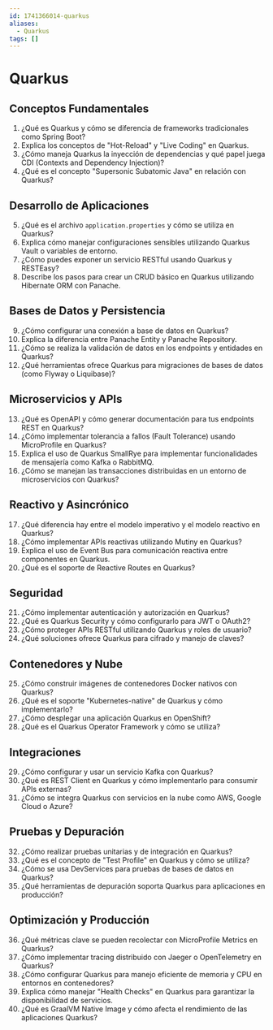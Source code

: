 ```yaml
---
id: 1741366014-quarkus
aliases:
  - Quarkus
tags: []
---
```


# Quarkus

## **Conceptos Fundamentales**

1. ¿Qué es Quarkus y cómo se diferencia de frameworks tradicionales como Spring Boot?
2. Explica los conceptos de "Hot-Reload" y "Live Coding" en Quarkus.
3. ¿Cómo maneja Quarkus la inyección de dependencias y qué papel juega CDI (Contexts and Dependency Injection)?
4. ¿Qué es el concepto "Supersonic Subatomic Java" en relación con Quarkus?

## **Desarrollo de Aplicaciones**

5. ¿Qué es el archivo `application.properties` y cómo se utiliza en Quarkus?
6. Explica cómo manejar configuraciones sensibles utilizando Quarkus Vault o variables de entorno.
7. ¿Cómo puedes exponer un servicio RESTful usando Quarkus y RESTEasy?
8. Describe los pasos para crear un CRUD básico en Quarkus utilizando Hibernate ORM con Panache.

## **Bases de Datos y Persistencia**

9. ¿Cómo configurar una conexión a base de datos en Quarkus?
10. Explica la diferencia entre Panache Entity y Panache Repository.
11. ¿Cómo se realiza la validación de datos en los endpoints y entidades en Quarkus?
12. ¿Qué herramientas ofrece Quarkus para migraciones de bases de datos (como Flyway o Liquibase)?

## **Microservicios y APIs**

13. ¿Qué es OpenAPI y cómo generar documentación para tus endpoints REST en Quarkus?
14. ¿Cómo implementar tolerancia a fallos (Fault Tolerance) usando MicroProfile en Quarkus?
15. Explica el uso de Quarkus SmallRye para implementar funcionalidades de mensajería como Kafka o RabbitMQ.
16. ¿Cómo se manejan las transacciones distribuidas en un entorno de microservicios con Quarkus?

## **Reactivo y Asincrónico**

17. ¿Qué diferencia hay entre el modelo imperativo y el modelo reactivo en Quarkus?
18. ¿Cómo implementar APIs reactivas utilizando Mutiny en Quarkus?
19. Explica el uso de Event Bus para comunicación reactiva entre componentes en Quarkus.
20. ¿Qué es el soporte de Reactive Routes en Quarkus?

## **Seguridad**

21. ¿Cómo implementar autenticación y autorización en Quarkus?
22. ¿Qué es Quarkus Security y cómo configurarlo para JWT o OAuth2?
23. ¿Cómo proteger APIs RESTful utilizando Quarkus y roles de usuario?
24. ¿Qué soluciones ofrece Quarkus para cifrado y manejo de claves?

## **Contenedores y Nube**

25. ¿Cómo construir imágenes de contenedores Docker nativos con Quarkus?
26. ¿Qué es el soporte "Kubernetes-native" de Quarkus y cómo implementarlo?
27. ¿Cómo desplegar una aplicación Quarkus en OpenShift?
28. ¿Qué es el Quarkus Operator Framework y cómo se utiliza?

## **Integraciones**

29. ¿Cómo configurar y usar un servicio Kafka con Quarkus?
30. ¿Qué es REST Client en Quarkus y cómo implementarlo para consumir APIs externas?
31. ¿Cómo se integra Quarkus con servicios en la nube como AWS, Google Cloud o Azure?

## **Pruebas y Depuración**

32. ¿Cómo realizar pruebas unitarias y de integración en Quarkus?
33. ¿Qué es el concepto de "Test Profile" en Quarkus y cómo se utiliza?
34. ¿Cómo se usa DevServices para pruebas de bases de datos en Quarkus?
35. ¿Qué herramientas de depuración soporta Quarkus para aplicaciones en producción?

## **Optimización y Producción**

36. ¿Qué métricas clave se pueden recolectar con MicroProfile Metrics en Quarkus?
37. ¿Cómo implementar tracing distribuido con Jaeger o OpenTelemetry en Quarkus?
38. ¿Cómo configurar Quarkus para manejo eficiente de memoria y CPU en entornos en contenedores?
39. Explica cómo manejar "Health Checks" en Quarkus para garantizar la disponibilidad de servicios.
40. ¿Qué es GraalVM Native Image y cómo afecta el rendimiento de las aplicaciones Quarkus?
